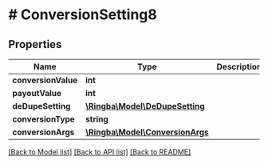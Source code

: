 # # ConversionSetting8

## Properties

Name | Type | Description | Notes
------------ | ------------- | ------------- | -------------
**conversionValue** | **int** |  |
**payoutValue** | **int** |  |
**deDupeSetting** | [**\Ringba\Model\DeDupeSetting**](DeDupeSetting.md) |  | [optional]
**conversionType** | **string** |  |
**conversionArgs** | [**\Ringba\Model\ConversionArgs**](ConversionArgs.md) |  | [optional]

[[Back to Model list]](../../README.md#models) [[Back to API list]](../../README.md#endpoints) [[Back to README]](../../README.md)
